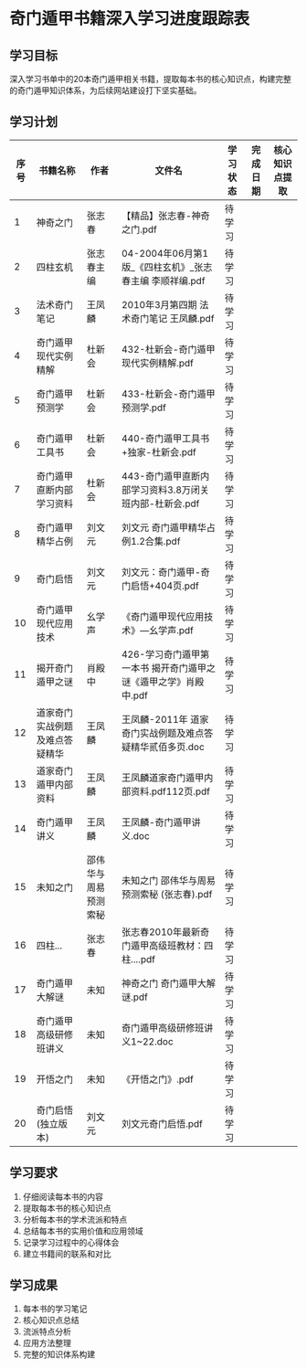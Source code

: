# 奇门遁甲书籍深入学习进度跟踪表

## 学习目标
深入学习书单中的20本奇门遁甲相关书籍，提取每本书的核心知识点，构建完整的奇门遁甲知识体系，为后续网站建设打下坚实基础。

## 学习计划
| 序号 | 书籍名称 | 作者 | 文件名 | 学习状态 | 完成日期 | 核心知识点提取 |
|------|----------|------|--------|----------|----------|----------------|
| 1 | 神奇之门 | 张志春 | 【精品】张志春-神奇之门.pdf | 待学习 | | |
| 2 | 四柱玄机 | 张志春主编 | 04-2004年06月第1版_《四柱玄机》_张志春主编 李顺祥编.pdf | 待学习 | | |
| 3 | 法术奇门笔记 | 王凤麟 | 2010年3月第四期 法术奇门笔记 王凤麟.pdf | 待学习 | | |
| 4 | 奇门遁甲现代实例精解 | 杜新会 | 432-杜新会-奇门遁甲现代实例精解.pdf | 待学习 | | |
| 5 | 奇门遁甲预测学 | 杜新会 | 433-杜新会-奇门遁甲预测学.pdf | 待学习 | | |
| 6 | 奇门遁甲工具书 | 杜新会 | 440-奇门遁甲工具书+独家-杜新会.pdf | 待学习 | | |
| 7 | 奇门遁甲直断内部学习资料 | 杜新会 | 443-奇门遁甲直断内部学习资料3.8万闭关班内部-杜新会.pdf | 待学习 | | |
| 8 | 奇门遁甲精华占例 | 刘文元 | 刘文元 奇门遁甲精华占例1.2合集.pdf | 待学习 | | |
| 9 | 奇门启悟 | 刘文元 | 刘文元：奇门遁甲-奇门启悟+404页.pdf | 待学习 | | |
| 10 | 奇门遁甲现代应用技术 | 幺学声 | 《奇门遁甲现代应用技术》—幺学声.pdf | 待学习 | | |
| 11 | 揭开奇门遁甲之谜 | 肖殿中 | 426-学习奇门遁甲第一本书 揭开奇门遁甲之谜《遁甲之学》肖殿中.pdf | 待学习 | | |
| 12 | 道家奇门实战例题及难点答疑精华 | 王凤麟 | 王凤麟-2011年 道家奇门实战例题及难点答疑精华贰佰多页.doc | 待学习 | | |
| 13 | 道家奇门遁甲内部资料 | 王凤麟 | 王凤麟道家奇门遁甲内部资料.pdf112页.pdf | 待学习 | | |
| 14 | 奇门遁甲讲义 | 王凤麟 | 王凤麟-奇门遁甲讲义.doc | 待学习 | | |
| 15 | 未知之门 | 邵伟华与周易预测索秘 | 未知之门 邵伟华与周易预测索秘 (张志春).pdf | 待学习 | | |
| 16 | 四柱... | 张志春 | 张志春2010年最新奇门遁甲高级班教材：四柱....pdf | 待学习 | | |
| 17 | 奇门遁甲大解谜 | 未知 | 神奇之门 奇门遁甲大解谜.pdf | 待学习 | | |
| 18 | 奇门遁甲高级研修班讲义 | 未知 | 奇门遁甲高级研修班讲义1~22.doc | 待学习 | | |
| 19 | 开悟之门 | 未知 | 《开悟之门》.pdf | 待学习 | | |
| 20 | 奇门启悟(独立版本) | 刘文元 | 刘文元奇门启悟.pdf | 待学习 | | |

## 学习要求
1. 仔细阅读每本书的内容
2. 提取每本书的核心知识点
3. 分析每本书的学术流派和特点
4. 总结每本书的实用价值和应用领域
5. 记录学习过程中的心得体会
6. 建立书籍间的联系和对比

## 学习成果
1. 每本书的学习笔记
2. 核心知识点总结
3. 流派特点分析
4. 应用方法整理
5. 完整的知识体系构建